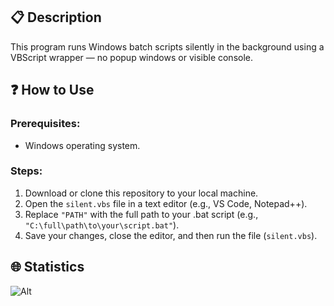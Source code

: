 ## 📋 Description
This program runs Windows batch scripts silently in the background using a VBScript wrapper — no popup windows or visible console.

## ❓ How to Use

### Prerequisites:
- Windows operating system.

### Steps:
1. Download or clone this repository to your local machine.
2. Open the `silent.vbs` file in a text editor (e.g., VS Code, Notepad++).
3. Replace `"PATH"` with the full path to your .bat script (e.g., `"C:\full\path\to\your\script.bat"`).
4. Save your changes, close the editor, and then run the file (`silent.vbs`).

## 🌐 Statistics
![Alt](https://repobeats.axiom.co/api/embed/62a3da8972cb2e1556c4a1de213d9d3fc9ac67c6.svg "Repobeats analytics image")

